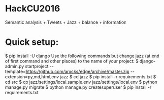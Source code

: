 # HackCU2016
Semantic analysis + Tweets + Jazz + balance + information

# Quick setup:
  $ pip install -U django
  Use the following commands but change jazz (at end of first command and other places) to the name of your project:
  $ django-admin.py startproject --template=https://github.com/arocks/edge/archive/master.zip --extension=py,md,html,env jazz
  $ cd jazz
  $ pip install -r requirements.txt 
  $ cd src
  $ cp jazz/settings/local.sample.env jazz/settings/local.env
  $ python manage.py migrate
  $ python manage.py createsuperuser
  $ pip install -r requirements.txt


